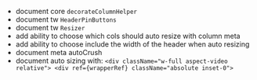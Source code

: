 * document core `decorateColumnHelper`
* document tw `HeaderPinButtons`
* document tw `Resizer`
* add ability to choose which cols should auto resize with column meta
* add ability to choose include the width of the header when auto resizing
* document meta autoCrush
* document auto sizing with: `<div className="w-full aspect-video relative"> <div ref={wrapperRef} className="absolute inset-0">`
